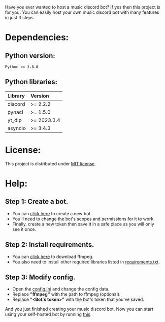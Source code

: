 Have you ever wanted to host a music discord bot? If yes then this project is for you. You can easily host your own music discord bot with many features in just 3 steps.

# **Dependencies:**

## Python version:

    Python >= 3.8.0

## Python libraries:

| Library |  Version  |
|:--------|:----------|
|discord  |>= 2.2.2   |
|pynacl   |>= 1.5.0   |
|yt_dlp   |>= 2023.3.4|
|asyncio  |>= 3.4.3   |


# **License:**

This project is distributed under [MIT license](https://github.com/YoutuberTom/Music_Bot_On_Discord/blob/main/LICENSE).

# **Help:**

## Step 1: Create a bot.

- You can [click here](https://discord.com/developers/applications) to create a new bot.
- You'll need to change the bot's scopes and permissions for it to work.
- Finally, create a new token then save it in a safe place as you will only see it once.

## Step 2: Install requirements.

- You can [click here](https://ffmpeg.org/download.html) to download ffmpeg.
- You also need to install other required libraries listed in [requirements.txt](https://github.com/YoutuberTom/Music_Bot_On_Discord/blob/main/Music_Bot/requirements.txt).

## Step 3: Modify config.

- Open the [config.ini](https://github.com/YoutuberTom/Music_Bot_On_Discord/blob/main/Music_Bot/config.ini) and change the config data.
- Replace **"ffmpeg"**  with the path to ffmpeg (optional).
- Replace **"\<Bot's token>"** with the bot's token that you've saved.

And you just finished creating your music discord bot. Now you can start using your self-hosted bot by running [this](https://github.com/YoutuberTom/Music_Bot_On_Discord/blob/main/Music_Bot/Music_Bot.py).

